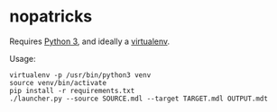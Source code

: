 # nopatricks

Requires [Python 3](https://www.python.org), and ideally a [virtualenv](http://docs.python-guide.org/en/latest/dev/virtualenvs/). 

Usage:
```
virtualenv -p /usr/bin/python3 venv
source venv/bin/activate
pip install -r requirements.txt
./launcher.py --source SOURCE.mdl --target TARGET.mdl OUTPUT.mdt
```

